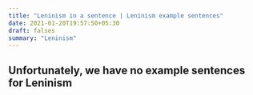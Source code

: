 ```yaml
---
title: "Leninism in a sentence | Leninism example sentences"
date: 2021-01-20T19:57:50+05:30
draft: falses
summary: "Leninism"
---
```

## Unfortunately, we have no example sentences for Leninism                 
